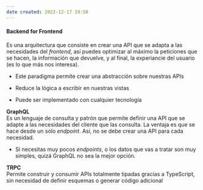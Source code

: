 ```yaml
---
date created: 2022-12-17 19:50
---
```


#### Backend for Frontend

Es una arquitectura que consiste en crear una API que se adapta a las necesidades del _frontend_, así puedes optimizar al máximo la peticiones que se hacen, la información que devuelve, y al final, la experiancie del usuario (es lo que más nos interesa).

- Este paradigma permite crear una abstracción sobre nuestras APIs

- Reduce la lógica a escribir en nuestras vistas

- Puede ser implementado con cualquier tecnología

**GraphQL**\
Es un lenguaje de consulta y patrón que permite definir una API que se adapte a las necesidades del cliente que las consulta. La ventaja es que se hace desde un solo _endpoint_. Así, no se debe crear una API para cada necesidad.

- Si necesitas muy pocos _endpoints_, o los datos que vas a tratar son muy simples, quizá GraphQL no sea la mejor opción.

**TRPC**\
Permite construir y consumir APIs totalmente tipadas gracias a TypeScript, sin necesidad de definir esquemas o generar código adicional
